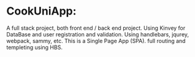 # CookUniApp:

A full stack project, both front end / back end project. Using Kinvey for DataBase and user registration and validation. Using handlebars, jqurey, webpack, sammy, etc. 
This is a Single Page App (SPA). full routing and templeting using HBS. 

